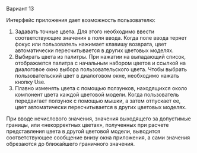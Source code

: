 Вариант 13

Интерфейс приложения дает возможность пользователю:
1. Задавать точные цвета. Для этого необходимо ввести соответствующие значения в поля ввода. 
Когда поле ввода теряет фокус или пользователь нажимает клавишу возврата, 
цвет автоматически пересчитывается в других цветовых моделях.
2. Выбирать цвета из палитры. При нажатии на выпадающий список, отображается палитра
с начальным набором цветов и ссылкой на диалоговое окно выбора пользовательского цвета.
Чтобы выбрать пользовательский цвет в диалоговом окне, необходимо нажать кнопку Use.
3. Плавно изменять цвета с помощью ползунков, находящихся около компонент цвета каждой цветовой модели.
Когда пользователь передвигает ползунок с помощью мышки, а затем отпускает ее, 
цвет автоматически пересчитывается в других цветовых моделях.

При вводе нечислового значения, значения выходящего за допустимые границы, или 
«некорректных цветах», полученных при расчете представления цвета в другой цветовой модели,
выводится соответствующее сообщение внизу окна приложения, 
а сами значения обрезаются до ближайшего граничного значения.
